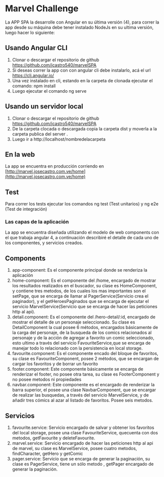 # Marvel Challenge

La APP SPA la desarrolle con Angular en su última versión (4), para correr la app desde su máquina debe tener instalado NodeJs en su ultima versión, luego hacer lo siguiente:
	
## Usando Angular CLI

1. Clonar o descargar el repositorio de github https://github.com/jcastro540/marvelSPA
2. Si deseas correr la app con con angular cli debe instalarlo, acá el url https://cli.angular.io/
3. Una vez instalado en cli, estando en la carpeta de clonada ejecutar el comando:  npm install
4. Luego ejecutar el comando ng serve

## Usando un servidor local

1. Clonar o descargar el repositorio de github https://github.com/jcastro540/marvelSPA
2. De la carpeta clocada o descargada copia la carpeta dist y moverla a la carpeta publica del server .
3. Luego ir a http://localhost/nombredelacarpeta

## En la web
La app se encuentra en producción corriendo en [http://marvel.josecastro.com.ve/home](http://marvel.josecastro.com.ve/home)

## Test
Para correr los tests ejecutar los comandos ng test (Test unitarios) y ng e2e (Test de integración)


### Las capas de la aplicación

La app se encuentra diseñada utilizando el modelo de web components con el que trabaja angular 4, a continuación describiré el detalle de cada uno de los componentes, y servicios creados.

## Components
1. app-component: Es el componente principal donde se renderiza la aplicación
2. home-component: Es el componente del /home, encargado de mostrar los resultados realizados en el buscador, su clase es HomeComponent, y contiene tres metodos, de los cuales los mas importantes son el setPage, que se encarga de llamar al PagerService(Servicio crea el paginador), y el getHeroesPaginados que se encarga de ejecutar el servicio MarvelService(Servicio que se encarga de hacer las peticiones http al api).
3. detail.component:  Es el componente del /hero-detail/:id, encargado de mostrar el detalle de un personaje seleccionado. Su clase es DetailComponent la cual posee 6 métodos, encargados básicamente de la carga del personaje, de la busqueda de los comics relacionados al personaje y de la acción de agregar a favorito un comic seleccionado, esto ultimo a través del servicio FavouriteService,que se encarga de manejar todo lo relacionado con la persistencia en local storage.
4. favourite.component: Es el componente encado del bloque de favoritos, su clase es FavouriteComponent, posee 2 métodos, que se encargan de cargar los favoritos y de borrar un favorito
5. footer.component: Este componente básicamente se encarga de renderizar el footer, no posee otra tarea, su clase es FooterComponent y no posee metodos ni propiedades
6. navbar.component: Este componente es el encargado de renderizar la barra superior, el posee una clase NavbarComponent, que se encargar de realizar las busquedas, a través del servicio MarvelService, y de añadir tres cómics al azar al listado de favoritos. Posee seis metodos.

## Servicios
1. favourite.service: Servicio encargado de salvar y obtener los favoritos del local storage, posee una clase FavouriteService, quecuenta con dos metodos, getFavourite y deleteFavourite.
2. marvel.service: Servicio encargado de hacer las peticiones http al api de marvel, su clase es MarvelService, posee cuatro metodos, findCharacter, getHero y getComic
3. pager.service: Servicio que se encarga de generar la paginación, su clase es PagerService, tiene un sólo metodo , getPager encargado de generar la paginación.	